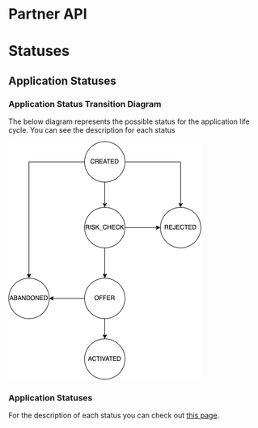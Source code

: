 # Partner API

# Statuses

## Application Statuses

### Application Status Transition Diagram

The below diagram represents the possible status for the application life cycle. You can see the description for each
status

![Application Statuses](resource/application-statuses.png "Application Statuses")

### <a name="tb-status"></a> Application Statuses

For the description of each status you can check out [this page](Enums.html#-application-statuses).
